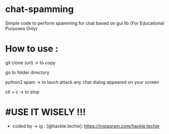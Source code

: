 # chat-spamming
Simple code to perform spamming for chat based on gui lib (For Educational Purposes Only)

How to use :
============
git clone (url) -> to copy

go to folder directory

python3 spam -> to lauch attack any chat dialog appeared on your screen

ctl + c -> to stop

#USE IT WISELY !!!
============
- coded by -> ig : [@hackie.techie]: https://instagram.com/hackie.techie
